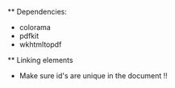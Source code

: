 ** Dependencies:
- colorama
- pdfkit
- wkhtmltopdf

** Linking elements
- Make sure id's are unique in the document !!

